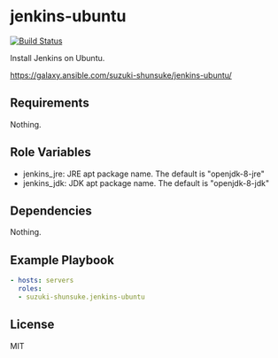 jenkins-ubuntu
================

[![Build Status](https://travis-ci.org/suzuki-shunsuke/ansible-jenkins-ubuntu.svg?branch=master)](https://travis-ci.org/suzuki-shunsuke/ansible-jenkins-ubuntu)

Install Jenkins on Ubuntu.

https://galaxy.ansible.com/suzuki-shunsuke/jenkins-ubuntu/

Requirements
------------

Nothing.

Role Variables
--------------

* jenkins_jre: JRE apt package name. The default is "openjdk-8-jre"
* jenkins_jdk: JDK apt package name. The default is "openjdk-8-jdk"

Dependencies
------------

Nothing.

Example Playbook
----------------

```yaml
- hosts: servers
  roles:
  - suzuki-shunsuke.jenkins-ubuntu
```

License
-------

MIT
